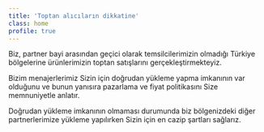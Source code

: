 ```yaml
---
title: 'Toptan alıcıların dikkatine'
class: home
profile: true
---
```


Biz, partner bayi arasından geçici olarak temsilcilerimizin olmadığı Türkiye bölgelerine ürünlerimizin toptan satışlarını gerçekleştirmekteyiz.

Bizim menajerlerimiz Sizin için doğrudan yükleme yapma imkanının var olduğunu ve bunun yanısıra pazarlama ve fiyat politikasını Size memnuniyetle anlatır.

Doğrudan yükleme imkanının olmaması durumunda biz bölgenizdeki diğer partnerlerimize yükleme yapılırken Sizin için en cazip şartları sağlarız.
